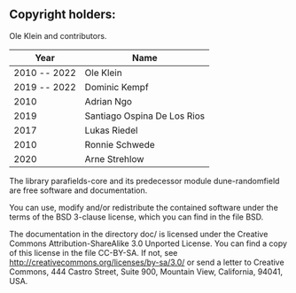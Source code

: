 Copyright holders:
------------------

Ole Klein and contributors.

| Year         | Name                        |
|--------------|-----------------------------|
| 2010 -- 2022 | Ole Klein                   |
| 2019 -- 2022 | Dominic Kempf               |
| 2010         | Adrian Ngo                  |
| 2019         | Santiago Ospina De Los Rios |
| 2017         | Lukas Riedel                |
| 2010         | Ronnie Schwede              |
| 2020         | Arne Strehlow               |

The library parafields-core and its predecessor module
dune-randomfield are free software and documentation.

You can use, modify and/or redistribute the contained software under the terms
of the BSD 3-clause license, which you can find in the file BSD.

The documentation in the directory doc/ is licensed under the Creative Commons
Attribution-ShareAlike 3.0 Unported License. You can find a copy of this license
in the file CC-BY-SA. If not, see http://creativecommons.org/licenses/by-sa/3.0/
or send a letter to Creative Commons, 444 Castro Street, Suite 900, Mountain
View, California, 94041, USA.
